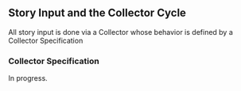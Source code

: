 ## Story Input and the Collector Cycle

All story input is done via a Collector whose behavior is defined by a Collector Specification

### Collector Specification

In progress.

